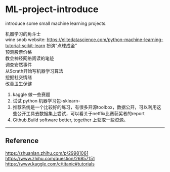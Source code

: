 # ML-project-introduce
introduce some small machine learning projects.

机器学习的角斗士  
wine snob website: https://elitedatascience.com/python-machine-learning-tutorial-scikit-learn
扮演“点球成金”  
预测股票价格  
教会神经网络阅读的笔迹  
调查安然事件  
从Scrath开始写机器学习算法  
挖掘社交情绪  
改善卫生保健  
1. kaggle 做一些赛题  
2. 试试 python 机器学习包-sklearn-  
3. 推荐系统是一个比较好的练习，有很多开源toolbox，数据公开，可以利用这些公开工具去数据集上尝试，可以看关于netflix比赛获奖者的report  
4. Github.Build software better, together 上获取一些资源。
***  
Reference  
---  
https://zhuanlan.zhihu.com/p/29981061  
https://www.zhihu.com/question/26857151
https://www.kaggle.com/c/titanic#tutorials
